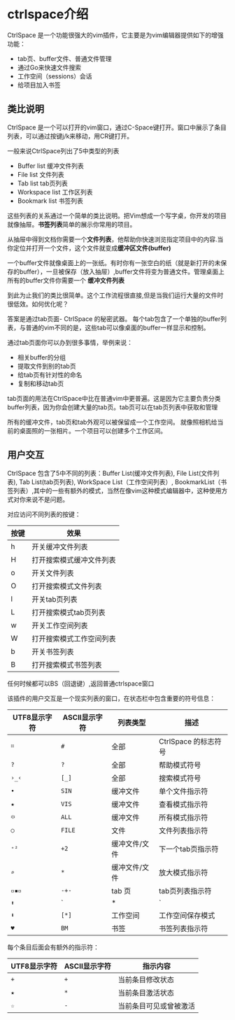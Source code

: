 # ctrlspace介绍 #

CtrlSpace 是一个功能很强大的vim插件，它主要是为vim编辑器提供如下的增强功能：

* tab页、buffer文件、普通文件管理
* 通过Go来快速文件搜索
* 工作空间（sessions）会话
* 给项目加入书签

## 类比说明 ##

CtrlSpace 是一个可以打开的vim窗口，通过C-Space键打开。窗口中展示了条目列表，可以通过按键j/k来移动，用CR键打开。

一般来说CtrlSpace列出了5中类型的列表

* Buffer list 缓冲文件列表
* File list 文件列表
* Tab list tab页列表
* Workspace list 工作区列表
* Bookmark list 书签列表

这些列表的关系通过一个简单的类比说明。把Vim想成一个写字桌，你开发的项目就像抽屉。**书签列表**简单的展示你常用的项目。

从抽屉中得到文档你需要一个**文件列表**，他帮助你快速浏览指定项目中的内容.当你定位并打开一个文件，这个文件就变成**缓冲区文件(buffer)**

一个buffer文件就像桌面上的一张纸。有时你有一张空白的纸（就是新打开的未保存的buffer），一旦被保存（放入抽屉）,buffer文件将变为普通文件。管理桌面上所有的buffer文件你需要一个 **缓冲文件列表**

到此为止我们的类比很简单。这个工作流程很直接,但是当我们运行大量的文件时很低效。如何优化呢？

答案是通过tab页面- CtrlSpace 的秘密武器。 每个tab包含了一个单独的buffer列表，与普通的vim不同的是，这些tab可以像桌面的buffer一样显示和控制。

通过tab页面你可以办到很多事情，举例来说：

* 相关buffer的分组
* 提取文件到别的tab页
* 给tab页有针对性的命名
* 复制和移动tab页

tab页面的用法在CtrlSpace中比在普通vim中更普遍。这是因为它主要负责分类buffer列表，因为你会创建大量的tab页。tab页可以在tab页列表中获取和管理

所有的缓冲文件，tab页和tab外观可以被保留成一个工作空间。 就像照相机给当前的桌面照的一张相片。一个项目可以创建多个工作区间。

## 用户交互 ##

CtrlSpace 包含了5中不同的列表：Buffer List(缓冲文件列表), File List(文件列表), Tab List(tab页列表), WorkSpace List（工作空间列表）, BookmarkList（书签列表）,其中的一些有额外的模式，当然在像vim这种模式编辑器中，这种使用方式对你来说不是问题。

对应访问不同列表的按键：

按键 | 效果
-- | --
h | 开关缓冲文件列表
H | 打开搜索模式缓冲文件列表
o | 开关文件列表
O | 打开搜索模式文件列表
l | 开关tab页列表
L | 打开搜索模式tab页列表
w | 开关工作空间列表
W | 打开搜索模式工作空间列表
b | 开关书签列表
B |  打开搜索模式书签列表

任何时候都可以BS（回退键）,返回普通ctrlspace窗口

该插件的用户交互是一个现实列表的窗口，在状态栏中包含重要的符号信息：

UTF8显示字符 | ASCII显示字符 | 列表类型 | 描述
-- | -- | -- | --
| `⌗`    | `#`     | 全部       | CtrlSpace 的标志符号 |
| `?`    | `?`     | 全部       | 帮助模式符号 |
| `›_‹`  | `[_]`   | 全部       | 搜索模式符号|
| `•`    | `SIN`   | 缓冲文件      | 单个文件指示符     |
| `★`    | `VIS`   | 缓冲文件      | 查看模式指示符|
| `፨`    | `ALL`   | 缓冲文件      | 所有模式指示符       |
| `○`    | `FILE`  | 文件        | 文件列表指示符       |
| `⁺²`   | `+2`    | 缓冲文件/文件 | 下一个tab页指示符   |
| `⌕`    | `*`     | 缓冲文件/文件 | 放大模式指示符      |
| `▫▪▫`  | `-+-`   | tab 页        | tab页列表指示符        |
| `⬆`    | `|*|`   | 工作空间   | 工作空间加载模式指示符       |
| `⬇`    | `[*]`   | 工作空间   | 工作空间保存模式       |
| `♥`    | `BM`    | 书签    | 书签列表指示符   |

每个条目后面会有额外的指示符：

| UTF8显示字符 | ASCII显示字符 | 指示内容                         |
| ---- | ----- | --------------------------------- |
| `+`    | `+`     | 当前条目修改状态                     |
| `★`    | `*`     | 当前条目激活状态                      |
| `☆`    | `-`     | 当前条目可见或曾被激活 |
